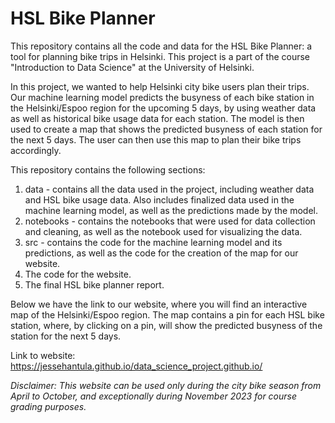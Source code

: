 # HSL Bike Planner

This repository contains all the code and data for the HSL Bike Planner: a tool for planning bike trips in Helsinki. This project is a part of the course "Introduction to Data Science" at the University of Helsinki.

In this project, we wanted to help Helsinki city bike users plan their trips. Our machine learning model predicts the busyness of each bike station in the Helsinki/Espoo region for the upcoming 5 days, by using weather data as well as historical bike usage data for each station. The model is then used to create a map that shows the predicted busyness of each station for the next 5 days. The user can then use this map to plan their bike trips accordingly.

This repository contains the following sections:
1. data - contains all the data used in the project, including weather data and HSL bike usage data. Also includes finalized data used in the machine learning model, as well as the predictions made by the model.
2. notebooks - contains the notebooks that were used for data collection and cleaning, as well as the notebook used for visualizing the data.
3. src - contains the code for the machine learning model and its predictions, as well as the code for the creation of the map for our website.
4. The code for the website.
5. The final HSL bike planner report.

Below we have the link to our website, where you will find an interactive map of the Helsinki/Espoo region. The map contains a pin for each HSL bike station, where, by clicking on a pin, will show the predicted busyness of the station for the next 5 days.

Link to website: https://jessehantula.github.io/data_science_project.github.io/

*Disclaimer: This website can be used only during the city bike season from April to October, and exceptionally during November 2023 for course grading purposes.*
